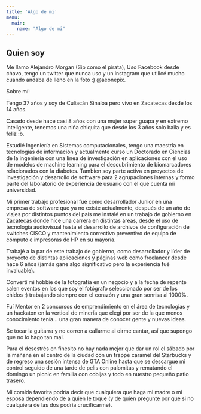 ```yaml
---
title: 'Algo de mi'
menu:
  main:
    name: "Algo de mi"
---
```


## Quien soy

Me llamo Alejandro Morgan (Sip como el pirata), Uso Facebook desde chavo, tengo un twitter que nunca uso y un instagram que utilicé mucho cuando andaba de lleno en la foto :) @aeonepix.

Sobre mí:

Tengo 37 años y soy de Culiacán Sinaloa pero vivo en Zacatecas desde los 14 años.

Casado desde hace casi 8 años con una mujer super guapa y en extremo inteligente, tenemos una niña chiquita que desde los 3 años solo baila y es feliz :b.

Estudié Ingeniería en Sistemas computacionales, tengo una maestría en tecnologías de información y actualmente curso un Doctorado en Ciencias de la ingeniería con una línea de investigación en aplicaciones con el uso de modelos de machine learning para el descubrimiento de biomarcadores relacionados con la diabetes. Tambien soy parte activa en proyectos de investigación y desarrollo de software para 2 agrupaciones internas y formo parte del laboratorio de experiencia de usuario con el que cuenta mi universidad.

Mi primer trabajo profesional fué como desarrollador Junior en una empresa de software que ya no existe actualmente, después de un año de viajes por distintos puntos del país me instalé en un trabajo de gobierno en Zacatecas donde hice una carrera en distintas áreas, desde el uso de tecnología audiovisual hasta el desarrollo de archivos de configuración de switches CISCO y mantenimiento correctivo preventivo de equipo de cómputo e impresoras de HP en su mayoría.

Trabajé a la par de este trabajo de gobierno, como desarrollador y líder de proyecto de distintas aplicaciones y páginas web como freelancer desde hace 6 años (jamás gane algo significativo pero la experiencia fué invaluable).

Convertí mi hobbie de la fotografía en un negocio y a la fecha de repente salen eventos en los que soy el fotógrafo seleccionado por ser de los chidos ;) trabajando siempre con el corazón y una gran sonrisa al 1000%.

Fuí Mentor en 2 concursos de emprendimiento en el área de tecnologías y un hackaton en la vertical de minería que elegí por ser de la que menos conocimiento tenía... una gran manera de conocer gente y nuevas ideas.

Se tocar la guitarra y no corren a callarme al oirme cantar, así que supongo que no lo hago tan mal.

Para el desestrés en finesito no hay nada mejor que dar un rol el sábado por la mañana en el centro de la ciudad con un frappe caramel del Starbucks y de regreso una sesión intensa de GTA Online hasta que se descargue mi control seguido de una tarde de pelis con palomitas y rematando el domingo un picnic en familia con cobijas y todo en nuestro pequeño patio trasero.

Mi comida favorita podría decir que cualquiera que haga mi madre o mi esposa dependiendo de a quien le toque (y de quien pregunte por que si no cualquiera de las dos podría crucificarme).
